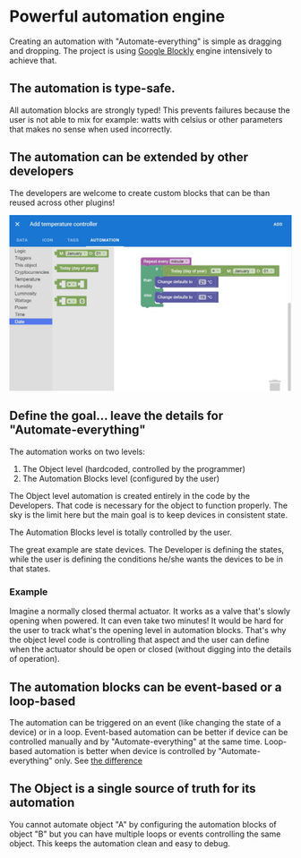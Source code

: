 Powerful automation engine
==========================

Creating an automation with "Automate-everything" is simple as dragging and dropping. The project is using [Google Blockly](https://developers.google.com/blockly) engine intensively to achieve that.

## The automation is type-safe. 

All automation blocks are strongly typed! This prevents failures because the user is not able to mix for example: watts with celsius or other parameters that makes no sense when used incorrectly. 

## The automation can be extended by other developers
The developers are welcome to create custom blocks that can be than reused across other plugins!

![Automation](screenshot_objects_automation.png)

## Define the goal... leave the details for "Automate-everything"
The automation works on two levels:
1. The Object level (hardcoded, controlled by the programmer)
2. The Automation Blocks level (configured by the user)

The Object level automation is created entirely in the code by the Developers. That code is necessary for the object to function properly. The sky is the limit here but the main goal is to keep devices in consistent state.

The Automation Blocks level is totally controlled by the user.

The great example are state devices. The Developer is defining the states, while the user is defining the conditions he/she wants the devices to be in that states.


### Example
Imagine a normally closed thermal actuator. It works as a valve that's slowly opening when powered. It can even take two minutes! It would be hard for the user to track what's the opening level in automation blocks. That's why the object level code is controlling that aspect and the user can define when the actuator should be open or closed (without digging into the details of operation).

## The automation blocks can be event-based or a loop-based
The automation can be triggered on an event (like changing the state of a device) or in a loop.
Event-based automation can be better if device can be controlled manually and by "Automate-everything" at the same time.
Loop-based automation is better when device is controlled by "Automate-everything" only.
See [the difference](Loop-vs-event.md)

## The Object is a single source of truth for its automation
You cannot automate object "A" by configuring the automation blocks of object "B" but you can have multiple loops or events controlling the same object. This keeps the automation clean and easy to debug. 